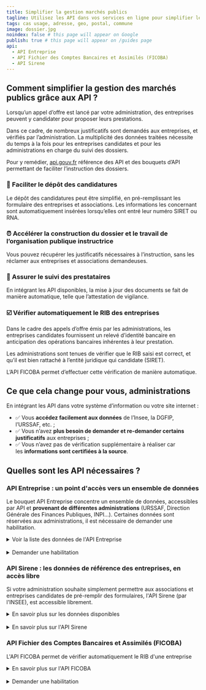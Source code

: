 ```yaml
---
title: Simplifier la gestion marchés publics
tagline: Utilisez les API dans vos services en ligne pour simplifier les démarches des étudiants 
tags: cas usage, adresse, geo, postal, commune
image: dossier.jpg
noindex: false # this page will appear on Google
publish: true # this page will appear on /guides page
api:
  - API Entreprise
  - API Fichier des Comptes Bancaires et Assimilés (FICOBA)
  - API Sirene
---
```


## Comment simplifier la gestion des marchés publics grâce aux API ?

Lorsqu’un appel d’offre est lancé par votre administration, des entreprises peuvent y candidater pour proposer leurs prestations.

Dans ce cadre, de nombreux justificatifs sont demandés aux entreprises, et vérifiés par l’administration.
La multiplicité des données traitées nécessite du temps à la fois pour les entreprises candidates et pour les administrations en charge du suivi des dossiers.

Pour y remédier, [api.gouv.fr](http://api.gouv.fr) référence des API et des bouquets d’API permettant de faciliter l’instruction des dossiers.

### 📨 Faciliter le dépôt des candidatures

Le dépôt des candidatures peut être simplifié, en pré-remplissant les formulaire des entreprises et associations. Les informations les concernant sont automatiquement insérées lorsqu’elles ont entré leur numéro SIRET ou RNA.

### ⏰ Accélérer la construction **du dossier et le travail de l’organisation publique instructrice**

Vous pouvez récupérer les justificatifs nécessaires à l’instruction, sans les réclamer aux entreprises et associations demandeuses.

### 🔄 Assurer le suivi des prestataires

En intégrant les API disponibles, la mise à jour des documents se fait de manière automatique, telle que l’attestation de vigilance.

### ☑️ Vérifier automatiquement le RIB des entreprises

Dans le cadre des appels d’offre émis par les administrations, les entreprises candidates fournissent un relevé d’identité bancaire en anticipation des opérations bancaires inhérentes à leur prestation.

Les administrations sont tenues de vérifier que le RIB saisi est correct, et qu’il est bien rattaché à l’entité juridique qui candidate (SIRET).

L’API FICOBA permet d’effectuer cette vérification de manière automatique.

## **Ce que cela change pour vous, administrations**

En intégrant les API dans votre système d’information ou votre site internet :

- ✅ Vous **accédez facilement aux données** de l’Insee, la DGFIP, l’URSSAF, etc. ;
- ✅ Vous n’avez **plus besoin de demander et re-demander certains justificatifs** aux entreprises ;
- ✅ Vous n’avez pas de vérification supplémentaire à réaliser car les **informations sont certifiées à la source**.

## Quelles sont les API nécessaires ?

### API Entreprise : un point d'accès vers un ensemble de données

Le bouquet API Entreprise concentre un ensemble de données, accessibles par API et **provenant de différentes administrations** (URSSAF, Direction Générale des Finances Publiques, INPI...).
Certaines données sont réservées aux administrations, il est nécessaire de demander une habilitation.

<details>
<summary>Voir la liste des données de l'API Entreprise</summary>

Dans le cadre des marchés publics, l'API Entreprise permet d'accéder

<Button href="https://entreprise.api.gouv.fr/cas_usages/marches_publics">Accéder à la liste</Button>

</details>

<br>

<details>
<summary>Demander une habilitation</summary>

L’API Entreprise permet d’accéder à la fois à des données publiques (données de référence sur les entreprises avec [SIRENE](https://api.gouv.fr/les-api/sirene_v3) par exemple), et des données protégées (telles que le chiffre d’affaire).
Les administrations sont autorisées à accéder à l’API dans le cadre de leurs missions de service public, telle que l’attribution des marchés publics.

Pour y accéder, chaque administration doit en faire la demande, et justifier l’utilisation de l’API Entreprise.

<Button href="https://datapass.api.gouv.fr/api-entreprise?demarche=marches_publics">Remplir une demande</Button>

</details>

### API Sirene : les données de référence des entreprises, en accès libre

Si votre administration souhaite simplement permettre aux associations et entreprises candidates de pré-remplir des formulaires, l'API Sirene (par l'INSEE), est accessible librement.

<details>
<summary>En savoir plus sur les données disponibles</summary>

| Donnée            | Description                                                                     |
| ----------------- | ------------------------------------------------------------------------------- |
| dénomination      | le nom de l'entreprise                                                          |
| SIREN             | le numero unique de l'entreprise                                                |
| SIRET             | le numero unique de l'établissement                                             |
| NAF               | le code NAF ou code APE, un code d'activité suivant la nomenclature de l'INSEE  |
| date              | la date de création et de clôture (si applicable)                               |
| siege social      | Est-ce que cet établissement est le siège social de l'entreprise                |
| forme juridique   | la forme juridique de l'établissement (SARL, SAS, entreprise individuelle etc.) |
| tranche effectifs | la fourchette des effectifs de l'établissement                                  |

</details>

<br>

<details>
<summary>En savoir plus sur l'API Sirene</summary>
<Button href="/les-api/sirene_v3">Accéder à la documentation</Button>
</details>

### API Fichier des Comptes Bancaires et Assimilés (FICOBA)

L'API FICOBA permet de vérifier automatiquement le RIB d'une entreprise

<details>
<summary>En savoir plus sur l'API FICOBA</summary>

**Comment ça marche ?**

🏛  L’entreprise saisit son IBAN

🔎  L’API FICOBA vérifie automatiquement la correspondance IBAN - SIRET

✅  L’IBAN est indiqué comme valide et rattaché au SIRET

✅  L’administration n’a pas besoin de vérifier le RIB
<Button href="/les-api/api_comptes_bancaires_ficoba">Accéder à la documentation</Button>
</details>

<br>

<details>
<summary>Demander une habilitation</summary>

L’API Ficoba est accessible uniquement aux administrations, pour vérifier qu'un RIB saisi par une entreprise est bien rattaché à son SIRET.
Pour y accéder, chaque administration doit en faire la demande, et justifier son utilisation.

<Button href="https://api.gouv.fr/les-api/api_comptes_bancaires_ficoba/demande-acces">Remplir une demande</Button>
</details>
